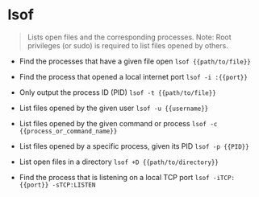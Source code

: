 # lsof
> Lists open files and the corresponding processes.
> Note: Root privileges (or sudo) is required to list files opened by others.

- Find the processes that have a given file open
`lsof {{path/to/file}}`

- Find the process that opened a local internet port
`lsof -i :{{port}}`

- Only output the process ID (PID)
`lsof -t {{path/to/file}}`

- List files opened by the given user
`lsof -u {{username}}`

- List files opened by the given command or process
`lsof -c {{process_or_command_name}}`

- List files opened by a specific process, given its PID
`lsof -p {{PID}}`

- List open files in a directory
`lsof +D {{path/to/directory}}`

- Find the process that is listening on a local TCP port
`lsof -iTCP:{{port}} -sTCP:LISTEN`
